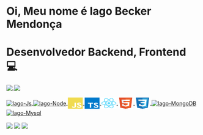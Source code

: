 # Oi, Meu nome é Iago Becker Mendonça

<h1 align="" style="font-weight: bold;">Desenvolvedor Backend, Frontend 💻</h1>

<div>
<a href="https://github.com/iagobecker?tab=stars">
  <img height="180em" align="center" src="https://github-readme-stats.vercel.app/api?username=iagobecker&theme=github_dark&show_icons=true"/>
</a>
  <a href ="https://github.com/iagobecker/github-readme-stats"><img height="180em" align="center" src="https://github-readme-stats.vercel.app/api/top-langs/?username=iagobecker&layout=compact&theme=github_dark">
</div>
<br>
<!-- COMENTADO!!! <a href="https://github.com/darkbecker4-97?tab=repositories">
  <img align="center" src="https://github-readme-stats.vercel.app/api/pin/?username=iagobecker&repo=OLX-Project-Node&theme=dark&show_icons=true"/>
</a>-->
  
<div style="display: inline_block">
  <img align="center" alt="Iago-Js" height="30" width="40" src="https://user-images.githubusercontent.com/83254191/274595619-af967208-4a70-4970-be04-4b59935a54c7.png"/>
  <img align="center" alt="Iago-Node" height="30" width="40" src="https://cdn.jsdelivr.net/gh/devicons/devicon/icons/nodejs/nodejs-original.svg">
  <img align="center" alt="Iago-Js" height="30" width="40" src="https://raw.githubusercontent.com/devicons/devicon/master/icons/javascript/javascript-plain.svg">
  <img align="center" alt="Iago-Ts" height="30" width="40" src="https://raw.githubusercontent.com/devicons/devicon/master/icons/typescript/typescript-plain.svg">
  <img align="center" alt="Iago-React" height="30" width="40" src="https://raw.githubusercontent.com/devicons/devicon/master/icons/react/react-original.svg">
  <img align="center" alt="Iago-HTML" height="30" width="40" src="https://raw.githubusercontent.com/devicons/devicon/master/icons/html5/html5-original.svg">
  <img align="center" alt="Iago-CSS" height="30" width="40" src="https://raw.githubusercontent.com/devicons/devicon/master/icons/css3/css3-original.svg">
  <img align="center" alt="Iago-MongoDB" height="30" width="40" src="https://cdn.jsdelivr.net/gh/devicons/devicon/icons/mongodb/mongodb-original.svg">
  <img align="center" alt="Iago-Mysql" height="30" width="40" src="https://cdn.jsdelivr.net/gh/devicons/devicon/icons/mysql/mysql-original.svg">
</div>
<br>
<div>
  <a href = "https://www.linkedin.com/in/iago-mendon%C3%A7a-1897461a8/" target"_blank"><img src="https://img.shields.io/badge/LinkedIn-0077B5?style=for-the-badge&logo=linkedin&logoColor=white" target"_blank"></a>
  <a href = "mailto:iago.mendonca20@gmail.com" target"_blank"><img src="https://img.shields.io/badge/Gmail-D14836?style=for-the-badge&logo=gmail&logoColor=white" target"_blank"></a>
  <a href = "https://wa.me/5555999789739?text=Ol%C3%A1+Iago%2C+vim+pelo+seu+GitHub." target"_blank"><img src="https://img.shields.io/badge/WhatsApp-25D366?style=for-the-badge&logo=whatsapp&logoColor=white" target"_blank"></a>
</div>
